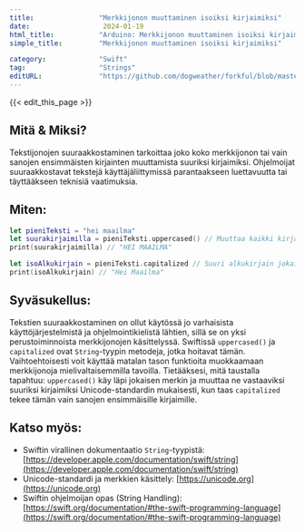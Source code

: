 ```yaml
---
title:                "Merkkijonon muuttaminen isoiksi kirjaimiksi"
date:                  2024-01-19
html_title:           "Arduino: Merkkijonon muuttaminen isoiksi kirjaimiksi"
simple_title:         "Merkkijonon muuttaminen isoiksi kirjaimiksi"

category:             "Swift"
tag:                  "Strings"
editURL:              "https://github.com/dogweather/forkful/blob/master/content/fi/swift/capitalizing-a-string.md"
---
```


{{< edit_this_page >}}

## Mitä & Miksi?
Tekstijonojen suuraakkostaminen tarkoittaa joko koko merkkijonon tai vain sanojen ensimmäisten kirjainten muuttamista suuriksi kirjaimiksi. Ohjelmoijat suuraakkostavat tekstejä käyttäjäliittymissä parantaakseen luettavuutta tai täyttääkseen teknisiä vaatimuksia.

## Miten:
```swift
let pieniTeksti = "hei maailma"
let suurakirjaimilla = pieniTeksti.uppercased() // Muuttaa kaikki kirjaimet suuriksi
print(suurakirjaimilla) // "HEI MAAILMA"

let isoAlkukirjain = pieniTeksti.capitalized // Suuri alkukirjain jokaiselle sanalle
print(isoAlkukirjain) // "Hei Maailma"
```

## Syväsukellus:
Tekstien suuraakkostaminen on ollut käytössä jo varhaisista käyttöjärjestelmistä ja ohjelmointikielistä lähtien, sillä se on yksi perustoiminnoista merkkijonojen käsittelyssä. Swiftissä `uppercased()` ja `capitalized` ovat `String`-tyypin metodeja, jotka hoitavat tämän. Vaihtoehtoisesti voit käyttää matalan tason funktioita muokkaamaan merkkijonoja mielivaltaisemmilla tavoilla. Tietääksesi, mitä taustalla tapahtuu: `uppercased()` käy läpi jokaisen merkin ja muuttaa ne vastaaviksi suuriksi kirjaimiksi Unicode-standardin mukaisesti, kun taas `capitalized` tekee tämän vain sanojen ensimmäisille kirjaimille.

## Katso myös:
- Swiftin virallinen dokumentaatio `String`-tyypistä: [https://developer.apple.com/documentation/swift/string](https://developer.apple.com/documentation/swift/string)
- Unicode-standardi ja merkkien käsittely: [https://unicode.org](https://unicode.org)
- Swiftin ohjelmoijan opas (String Handling): [https://swift.org/documentation/#the-swift-programming-language](https://swift.org/documentation/#the-swift-programming-language)
